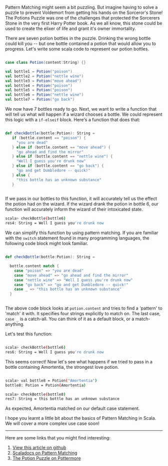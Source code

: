 Pattern Matching might seem a bit puzzling. But imagine having to solve a puzzle to prevent Voldemort from getting his hands on the Sorceror's Stone! The Potions Puzzle was one of the challenges that protected the Sorcerers Stone in the very first Harry Potter book. As we all know, this stone could be used to create the elixer of life and grant it's owner immortality. 

There are seven potion bottles in the puzzle. Drinking the wrong bottle could kill you -- but one bottle contained a potion that would allow you to progress. Let's write some scala code to represent our potion bottles. 

```scala 

case class Potion(content:String) {}

val bottle1 = Potion("poison")
val bottle2 = Potion("nettle wine")
val bottle3 = Potion("move ahead")
val bottle4 = Potion("poison")
val bottle5 = Potion("poison")
val bottle6 = Potion("nettle wine")
val bottle7 = Potion("go back")

```

We now have 7 bottles ready to go. Next, we want to write a function that will tell us what will happen if a wizard chooses a bottle. 
We could represent this logic with a `if-elseif` block. Here's a function that does that:

```scala 

def checkBottle(bottle:Potion): String =
   if (bottle.content == "poison") {
     "you are dead"
   } else if (bottle.content == "move ahead") {
     "go ahead and find the mirror"
   } else if (bottle.content == "nettle wine") {
     "Well I guess you're drunk now"
   } else if (bottle.content == "go back") {
     "go and get Dumbledore -- quick!"
   } else {
     "this bottle has an unknown substance"
   }
   
```

If we pass in our bottles to this function, it will accurately tell us the effect the potion had on the wizard. 
If the wizard drank the potion in bottle 6, our function will accurately inform the wizard of their intoxicated state. 

```sh 
scala> checkBottle(bottle6)
res4: String = Well I guess you're drunk now
```
We can simplify this function by using pattern matching. If you are familiar with the `switch` statement found in many programming languages, the following code block might look familiar. 

```scala 

def checkBottle(bottle:Potion): String =

  bottle.content match {
    case "poison" => "you are dead"
    case "move ahead" => "go ahead and find the mirror"
    case "nettle wine" => "Well I guess you're drunk now"
    case "go back" => "go and get Dumbledore -- quick!"
    case _ => "this bottle has an unknown substance"
  }
  
```

The above code block looks at `potion.content` and tries to find a 'pattern' to 'match' it with.
It specifies four strings explicitly to match on.  The last case, `case _` is a catch-all. You can think of it as a default block, or a match-anything. 

Let's test this function: 

```sh

scala> checkBottle(bottle6)
res6: String = Well I guess you're drunk now

```

This seems correct! Now let's see what happens if we tried to pass in a bottle containing Amortentia, the strongest love potion. 

```sh 

scala> val bottle8 = Potion("Amortentia")
bottle8: Potion = Potion(Amortentia)

scala> checkBottle(bottle8)
res7: String = this bottle has an unknown substance

```

As expected, Amortentia matched on our default case statement. 

I hope you learnt a little bit about the basics of Pattern Matching in Scala. We will cover a more complex use case soon!
____

Here are some links that you might find interesting: 
1. [View this article on github](https://github.com/kamyashethia/ScalaForThePotterhead/blob/master/PatternMatching1.md)
2. [Scaladocs on Pattern Matching ](https://docs.scala-lang.org/tour/pattern-matching.html)
3. [The Potion Puzzle on Pottermore](https://pottermore.fandom.com/wiki/The_Potion_Puzzle)
